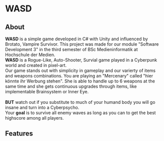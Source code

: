 # WASD

## About
**WASD** is a simple game developed in C# with Unity and influenced by Brotato, Vampire Survivor. This project was made for our module "Software Development 3" in the third semester of BSc Medieninformatik at Hochschule der Medien. <br>
**WASD** is a Rogue-Like, Auto-Shooter, Survial game played in a Cyberpunk world and created in pixel-art. <br>
Our game stands out with simplicity in gameplay and our varierty of items and weapons combinations. You are playing an "Mercenary" called "hier könnte ihr Werbung stehen". She is able to handle up to 6 weapons at the same time and she gets continuous upgrades through items, like implementable Brainsystem or Inner Eye.<br> <br>
**BUT** watch out if you substitute to much of your humand body you will go insane and turn into a Cyberpsycho. <br>
Your **goal** is to survive all enemy waves as long as you can to get the best highscore among all players. <br>

## Features

